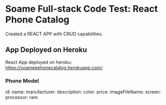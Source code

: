# Soame Full-stack Code Test: React Phone Catalog
Created a REACT APP with CRUD capabilities.

## App Deployed on Heroku
React App deployed on heroku: https://soameephonecatalog.herokuapp.com/

### Phone Model

 id:
 name:
 manufacturer:
 description:
 color:
 price:
 imageFileName:
 screen:
 processor:
 ram:

